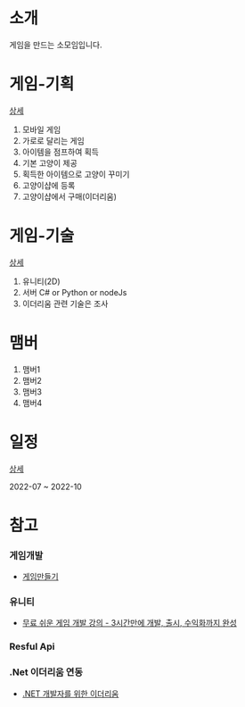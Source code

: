 # 소개
게임을 만드는 소모임입니다.

# 게임-기획 
[상세](https://github.com/justsoo/run-earn/blob/main/docs/%EA%B2%8C%EC%9E%84-%EA%B8%B0%ED%9A%8D.md)
1. 모바일 게임
2. 가로로 달리는 게임
3. 아이템을 점프하여 획득
4. 기본 고양이 제공
5. 획득한 아이템으로 고양이 꾸미기
6. 고양이샵에 등록
7. 고양이샵에서 구매(이더리움)

# 게임-기술 
[상세](https://github.com/justsoo/run-earn/blob/main/docs/%EA%B2%8C%EC%9E%84-%EA%B8%B0%ED%9A%8D.md)
1. 유니티(2D)
2. 서버 C# or Python or nodeJs
3. 이더리움 관련 기술은 조사

# 맴버
1. 맴버1
2. 맴버2
3. 맴버3
4. 맴버4

# 일정 
[상세](https://github.com/justsoo/run-earn/blob/main/docs/%EC%9D%BC%EC%A0%95.md)

2022-07 ~ 2022-10


# 참고
### 게임개발
  - [게임만들기](https://bridgegames.tistory.com/37)
### 유니티
  - [무료 쉬운 게임 개발 강의 - 3시간만에 개발, 출시, 수익화까지 완성](https://www.youtube.com/watch?v=EqoU1PodQQ4)
### Resful Api
### .Net 이더리움 연동
  - [.NET 개발자를 위한 이더리움](https://ethereum.org/ko/dot-net/)

